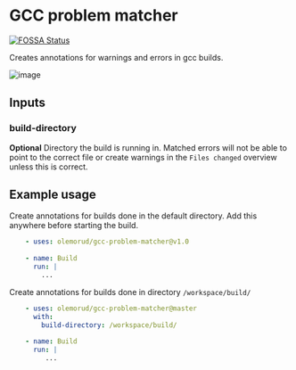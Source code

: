 # GCC problem matcher

[![FOSSA Status](https://app.fossa.com/api/projects/git%2Bgithub.com%2Folemorud%2Fgcc-problem-matcher.svg?type=shield)](https://app.fossa.com/projects/git%2Bgithub.com%2Folemorud%2Fgcc-problem-matcher?ref=badge_shield)

Creates annotations for warnings and errors in gcc builds.

![image](https://user-images.githubusercontent.com/82065181/225907856-336fa631-6520-44ce-bdf5-cf5780e45e40.png)



## Inputs

### build-directory

**Optional** Directory the build is running in. Matched errors will not be able to point to the correct file or create warnings in the `Files changed` overview unless this is correct.

## Example usage

Create annotations for builds done in the default directory. Add this anywhere before starting the build.

```yaml
    - uses: olemorud/gcc-problem-matcher@v1.0
    
    - name: Build
      run: |
        ...
```

Create annotations for builds done in directory `/workspace/build/`

```yaml
    - uses: olemorud/gcc-problem-matcher@master
      with:
        build-directory: /workspace/build/
        
    - name: Build
      run: |
         ...
```
